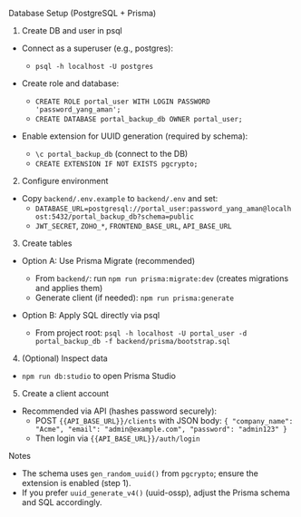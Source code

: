 Database Setup (PostgreSQL + Prisma)

1) Create DB and user in psql

- Connect as a superuser (e.g., postgres):
  - `psql -h localhost -U postgres`

- Create role and database:
  - `CREATE ROLE portal_user WITH LOGIN PASSWORD 'password_yang_aman';`
  - `CREATE DATABASE portal_backup_db OWNER portal_user;`

- Enable extension for UUID generation (required by schema):
  - `\c portal_backup_db` (connect to the DB)
  - `CREATE EXTENSION IF NOT EXISTS pgcrypto;`

2) Configure environment

- Copy `backend/.env.example` to `backend/.env` and set:
  - `DATABASE_URL=postgresql://portal_user:password_yang_aman@localhost:5432/portal_backup_db?schema=public`
  - `JWT_SECRET`, `ZOHO_*`, `FRONTEND_BASE_URL`, `API_BASE_URL`

3) Create tables

- Option A: Use Prisma Migrate (recommended)
  - From `backend/`: run `npm run prisma:migrate:dev` (creates migrations and applies them)
  - Generate client (if needed): `npm run prisma:generate`

- Option B: Apply SQL directly via psql
  - From project root: `psql -h localhost -U portal_user -d portal_backup_db -f backend/prisma/bootstrap.sql`

4) (Optional) Inspect data

- `npm run db:studio` to open Prisma Studio

5) Create a client account

- Recommended via API (hashes password securely):
  - POST `{{API_BASE_URL}}/clients` with JSON body: `{ "company_name": "Acme", "email": "admin@example.com", "password": "admin123" }`
  - Then login via `{{API_BASE_URL}}/auth/login`

Notes

- The schema uses `gen_random_uuid()` from `pgcrypto`; ensure the extension is enabled (step 1).
- If you prefer `uuid_generate_v4()` (uuid-ossp), adjust the Prisma schema and SQL accordingly.

